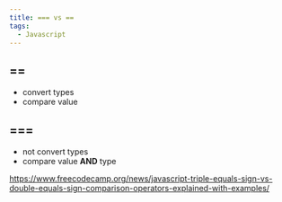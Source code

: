 ```yaml
---
title: === vs ==
tags:
  - Javascript
---
```


## ==

- convert types
- compare value

## ===

- not convert types
- compare value **AND** type

https://www.freecodecamp.org/news/javascript-triple-equals-sign-vs-double-equals-sign-comparison-operators-explained-with-examples/
